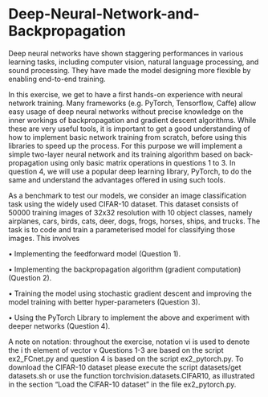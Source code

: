 # Deep-Neural-Network-and-Backpropagation

Deep neural networks have shown staggering performances in various learning tasks, including computer vision,
natural language processing, and sound processing. They have made the model designing more flexible by
enabling end-to-end training.

In this exercise, we get to have a first hands-on experience with neural network training. Many frameworks (e.g.
PyTorch, Tensorflow, Caffe) allow easy usage of deep neural networks without precise knowledge on the inner
workings of backpropagation and gradient descent algorithms. While these are very useful tools, it is important
to get a good understanding of how to implement basic network training from scratch, before using this libraries
to speed up the process. For this purpose we will implement a simple two-layer neural network and its training
algorithm based on back-propagation using only basic matrix operations in questions 1 to 3. In question 4, we
will use a popular deep learning library, PyTorch, to do the same and understand the advantages offered in
using such tools.

As a benchmark to test our models, we consider an image classification task using the widely used CIFAR-10
dataset. This dataset consists of 50000 training images of 32x32 resolution with 10 object classes, namely
airplanes, cars, birds, cats, deer, dogs, frogs, horses, ships, and trucks. The task is to code and train a
parameterised model for classifying those images. This involves

  • Implementing the feedforward model (Question 1).
  
  • Implementing the backpropagation algorithm (gradient computation) (Question 2).
  
  • Training the model using stochastic gradient descent and improving the model training with better hyper-parameters (Question 3).
  
  • Using the PyTorch Library to implement the above and experiment with deeper networks (Question 4).
  
A note on notation: throughout the exercise, notation vi is used to denote the i th element of vector v Questions 1-3 are based on the script ex2_FCnet.py and question 4 is based on the script ex2_pytorch.py. To download the CIFAR-10 dataset please execute the script datasets/get datasets.sh or use the function torchvision.datasets.CIFAR10, as illustrated in the section “Load the CIFAR-10 dataset” in the file ex2_pytorch.py.


